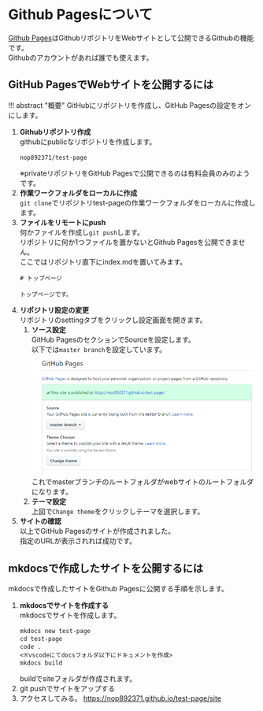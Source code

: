 # Github Pagesについて

[Github Pages](https://pages.github.com/)はGithubリポジトリをWebサイトとして公開できるGithubの機能です。  
Githubのアカウントがあれば誰でも使えます。

## GitHub PagesでWebサイトを公開するには

!!! abstract "概要"
    GitHubにリポジトリを作成し、GitHub Pagesの設定をオンにします。  

1. **Githubリポジトリ作成**  
    githubにpublicなリポジトリを作成します。
    ```
    nop892371/test-page
    ```
    ※privateリポジトリをGitHub Pagesで公開できるのは有料会員のみのようです。
2. **作業ワークフォルダをローカルに作成**  
    `git clone`でリポジトリtest-pageの作業ワークフォルダをローカルに作成します。
3. **ファイルをリモートにpush**  
    何かファイルを作成し`git push`します。  
    リポジトリに何か1つファイルを置かないとGithub Pagesを公開できません。  
    ここではリポジトリ直下にindex.mdを置いてみます。
    ```
    # トップページ

    トップページです。
    ```
4. **リポジトリ設定の変更**  
    リポジトリのsettingタブをクリックし設定画面を開きます。
    1. **ソース設定**  
        GitHub PagesのセクションでSourceを設定します。  
        以下では`master branch`を設定しています。
        ![](2019-04-18-01-08-06.png)
        これでmasterブランチのルートフォルダがwebサイトのルートフォルダになります。
    2. **テーマ設定**  
        上図で`Change theme`をクリックしテーマを選択します。
5. **サイトの確認**  
    以上でGitHub Pagesのサイトが作成されました。  
    指定のURLが表示されれば成功です。

## mkdocsで作成したサイトを公開するには

<!--
[mkdocs](https://www.mkdocs.org/)は静的サイト作成ツールです。  
[Markdown](https://daringfireball.net/projects/markdown/)形式でドキュメントを記述するとサイトを構築してくれるもので、複数人での情報共有などに向いています。
-->
mkdocsで作成したサイトをGithub Pagesに公開する手順を示します。

1. **mkdocsでサイトを作成する**  
    mkdocsでサイトを作成します。
    ```
    mkdocs new test-page
    cd test-page
    code .
    <※vscodeにてdocsフォルダ以下にドキュメントを作成>
    mkdocs build
    ```
    buildでsiteフォルダが作成されます。
2. git pushでサイトをアップする
3. アクセスしてみる。
    https://nop892371.github.io/test-page/site
